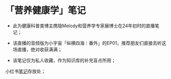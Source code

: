 # 「营养健康学」笔记

* 此为健康科普类博主携隐Melody和营养学专家展博士在24年初时的直播笔记；

* 该直播的音频版为小宇宙「纵横四海｜番外」的EP01，推荐朋友们直接去听这场直播，绝对收获满满；

* 该笔记仅为私人收藏，作为知识库的补充盲点所用；


小红书[笔记](https://www.xiaohongshu.com/explore/65a547b600000000110331ba?xsec_token=ABNbhYRrQNsvqhuYNAoXbWIcH8Lb_zvGNdmy6CKq5WanM=&xsec_source=pc_user)存放处；
